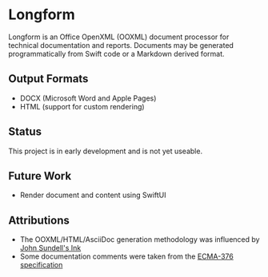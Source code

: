 # Longform

Longform is an Office OpenXML (OOXML) document processor for technical documentation and reports. Documents may be generated programmatically from Swift code or a Markdown derived format.

## Output Formats

* DOCX (Microsoft Word and Apple Pages)
* HTML (support for custom rendering)

## Status

This project is in early development and is not yet useable.

## Future Work

* Render document and content using SwiftUI

## Attributions

* The OOXML/HTML/AsciiDoc generation methodology was influenced by [John Sundell's Ink](https://github.com/JohnSundell/Ink)
* Some documentation comments were taken from the [ECMA-376 specification](https://www.ecma-international.org/publications-and-standards/standards/ecma-376/)
